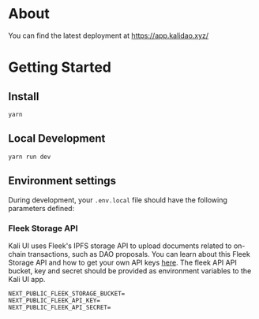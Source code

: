 # About

You can find the latest deployment at https://app.kalidao.xyz/

# Getting Started

## Install

`yarn`

## Local Development

`yarn run dev`

## Environment settings

During development, your `.env.local` file should have the following parameters defined:

### Fleek Storage API

Kali UI uses Fleek's IPFS storage API to upload documents related to on-chain transactions, such as DAO proposals.
You can learn about this Fleek Storage API and how to get your own API keys [here](https://blog.fleek.co/posts/guide-to-fleek-storage-js).
The fleek API API bucket, key and secret should be provided as environment variables to the Kali UI app.

```
NEXT_PUBLIC_FLEEK_STORAGE_BUCKET=
NEXT_PUBLIC_FLEEK_API_KEY=
NEXT_PUBLIC_FLEEK_API_SECRET=

```

